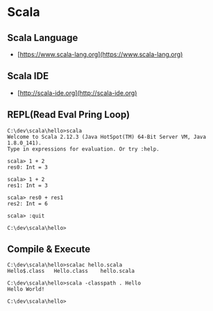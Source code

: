 Scala
=====

Scala Language
--------------

* [https://www.scala-lang.org](https://www.scala-lang.org)

Scala IDE
---------

* [http://scala-ide.org](http://scala-ide.org)

REPL(Read Eval Pring Loop)
--------------------------

```
C:\dev\scala\hello>scala
Welcome to Scala 2.12.3 (Java HotSpot(TM) 64-Bit Server VM, Java 1.8.0_141).
Type in expressions for evaluation. Or try :help.

scala> 1 + 2
res0: Int = 3

scala> 1 + 2
res1: Int = 3

scala> res0 + res1
res2: Int = 6

scala> :quit

C:\dev\scala\hello>
```

Compile & Execute
-----------------

```
C:\dev\scala\hello>scalac hello.scala
Hello$.class   Hello.class    hello.scala

C:\dev\scala\hello>scala -classpath . Hello
Hello World!

C:\dev\scala\hello>
```